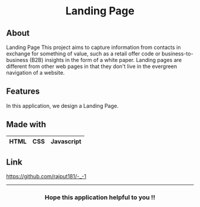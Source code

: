 <h1 align="center">Landing Page</h1>

## About
Landing Page This project aims to capture information from contacts in exchange for something of value, such as a retail offer code or business-to-business (B2B) insights in the form of a white paper. Landing pages are different from other web pages in that they don't live in the evergreen navigation of a website.

## Features
In this application, we design a Landing Page.

## Made with
|HTML|CSS|Javascript|
|---|---|---|

## Link
https://github.com/rajput181/-_-1

---
<h3 align="center">Hope this application helpful to you !!</h3>
